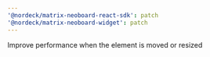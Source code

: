 ```yaml
---
'@nordeck/matrix-neoboard-react-sdk': patch
'@nordeck/matrix-neoboard-widget': patch
---
```


Improve performance when the element is moved or resized
